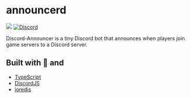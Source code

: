 # announcerd

<a href="https://codeclimate.com/github/egee-irl/gsd-discord-announcer/maintainability"><img src="https://api.codeclimate.com/v1/badges/0e771663ebf57b75cb43/maintainability" /></a>
[![Discord](https://discordapp.com/api/guilds/183740337976508416/widget.png?style=shield)](https://discord.gg/EMbcgR8)

Discord-Announcer is a tiny Discord bot that announces when players join game servers to a Discord server.

## Built with 💖 and

- [TypeScript](https://www.typescriptlang.org/)
- [DiscordJS](https://discord.js.org/#/)
- [ioredis](https://github.com/luin/ioredis)

